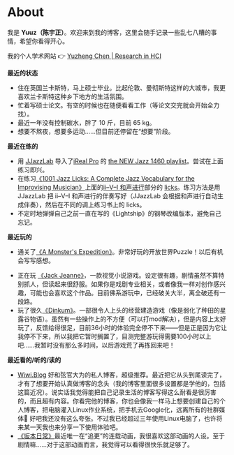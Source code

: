 # About

我是 **Yuuz（陈宇正）**。欢迎来到我的博客，这里会随手记录一些乱七八糟的事情，希望你看得开心。

我的个人学术网站 👉 [Yuzheng Chen | Research in HCI](https://yuzheng-chen.github.io/)

**最近的状态**
- 住在英国兰卡斯特，马上硕士毕业。比起伦敦、曼彻斯特这样的大城市，我更喜欢兰卡斯特这种乡下地方的生活氛围。
- 忙着写硕士论文。有空的时候也在随便看看工作（等论文交完就会开始全力找）。
- 最近一年没有控制碳水，胖了 10 斤，目前 65 kg。
- 想要不熬夜，想要多运动……但目前还停留在“想要”阶段。

**最近在练的**
- 用 [JJazzLab](https://www.jjazzlab.org/en/) 导入了[iReal Pro](https://www.irealpro.com/) 的 [the NEW Jazz 1460 playlist](https://www.irealb.com/forums/showthread.php?26776-Discussion-about-the-NEW-Jazz-1410-playlist)。尝试在上面练习即兴。
- 在练习[《1001 Jazz Licks: A Complete Jazz Vocabulary for the Improvising Musician》](https://www.amazon.co.uk/Licks-Complete-Vocabulary-Improvising-Musici/dp/1575602784)上面的[ii–V–I 和声进行](https://en.wikipedia.org/wiki/Ii%E2%80%93V%E2%80%93I_progression)部分的 [licks](https://en.wikipedia.org/wiki/The_Lick)。练习方法是用 JJazzLab 把 ii–V–I 和声进行的伴奏写好（JJazzLab 会根据和声进行自动生成伴奏），然后在不同的调上练习书上的 licks。
- 不定时地弹弹自己之前一直在写的《Lightship》的钢琴改编版本，避免自己忘记。

**最近玩的**
- 通关了[《A Monster's Expedition》](https://store.steampowered.com/app/1052990/A_Monsters_Expedition/)。非常好玩的开放世界Puzzle！以后有机会写写感想。
* 正在玩 [《Jack Jeanne》](https://www.nintendo.com/en-gb/Games/Nintendo-Switch-games/Jack-Jeanne-2385316.html?srsltid=AfmBOooidu-hzuMiDKkBpoKVS1Z2ouaxnz9BNSQmksyCVa5fRbKo2tMS)，一款视觉小说游戏。设定很有趣，剧情虽然不算特别抓人，但读起来很舒服。如果你是戏剧专业相关，或者像我一样对创作感兴趣，可能也会喜欢这个作品。目前佛系游玩中，已经破关大半，离全破还有一段路。
* 玩了很久[《Dinkum》](https://store.steampowered.com/app/1062520/Dinkum/)。一部很令人上头的经营建造游戏（像是弱化了种田的星露谷物语）。虽然有一些操作上的不方便（可以打mod解决），但是内容上太好玩了，反馈给得很足，目前36小时的体验完全停不下来——但是正是因为它让我停不下来，所以我把它暂时搁置了，目测完整游玩得需要100小时以上吧......我暂时没有那么多时间，以后游戏荒了再拣回来吧！

**最近看的/听的/读的**
- [Wiwi.Blog](https://wiwi.blog) 好和弦官大为的私人博客，超级推荐。最近把它从头到尾读完了，才有了想要开始认真做博客的念头（我的博客里面很多设置都是学他的，包括这篇近况）。说实话我觉得能把自己记录生活的博客写得这么耐看是很厉害的，而且超有内容。你看完他的博客，你也会像我一样马上想要创建自己的个人博客，把电脑灌入Linux作业系统，把手机去Google化，远离所有的社群媒体🤣 好吧我还没有这么夸张。不过我已经超过三年使用Linux电脑了，也许将来某一天我也来分享一下使用体验吧。
- [《坂本日常》](https://sakamotodays.jp/)最近唯一在“追更”的连载动画，我很喜欢这部动画的人设。至于剧情嘛......对于这部动画而言，我觉得可以看得很快乐就足够了。
